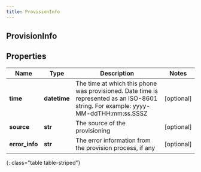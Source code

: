 ```yaml
---
title: ProvisionInfo
---
```

## ProvisionInfo

## Properties

|Name | Type | Description | Notes|
|------------ | ------------- | ------------- | -------------|
| **time** | **datetime** | The time at which this phone was provisioned. Date time is represented as an ISO-8601 string. For example: yyyy-MM-ddTHH:mm:ss.SSSZ | [optional] |
| **source** | **str** | The source of the provisioning | [optional] |
| **error_info** | **str** | The error information from the provision process, if any | [optional] |
{: class="table table-striped"}


